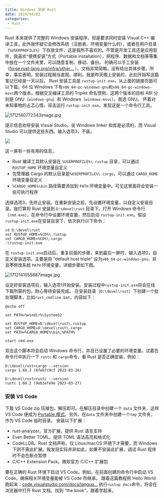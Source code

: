 ```yaml
---
title: Windows 安装 Rust
date: 2024/04/02
categories:
 - Rust
---
```


Rust 本来提供了完整的 Windows 安装程序，但是要求同时安装 Visual C++ 编译工具，此外我怀疑它会修改系统（注册表、环境变量什么的），或者在用户目录（`%USERPROFILE%`）下存放文件，这是我所不喜欢的。不管是开发工具还是应用软件，我喜欢“便携安装”方式（Portable installation），把程序、数据和文档等等集中放在一个文件夹里，可以随意复制、移动、备份。
的确可以手工安装（[forge.rust-lang.org/infra/other…](https://link.juejin.cn/?target=https%3A%2F%2Fforge.rust-lang.org%2Finfra%2Fother-installation-methods.html) ），文档非常简略，没有给出具体步骤。所幸，事实表明，安装过程相当直观、顺利。我是昨天晚上安装的，此刻开始写这篇笔记已经是一天以后。
Rust 安装工具是 `rustup-init.exe`，从上面的链接页面可以下载。64 位 Windows 下有`x86_64-pc-windows-gnu`和`x86_64-pc-windows-msvc`两个版本。根据交叉编译工具的 Triplet 命名惯例，这两个版本的目标 ABI 分别是 GNU（`windows-gnu`）和 Windows（`windows-msvc`）。我选 GNU。
怀着对未知事物的忐忑心情，双击运行 `rustup-init.exe`，发现这是一个命令行工具。

![1712140772343image.jpg](https://fastly.jsdelivr.net/gh/JaikenWong/Drawing-Bed@main/images/1712140772343image.jpg)

提示信息劝导安装 Visual Studio。说 Windows linker 和库是必须的，而 Visual Studio 可以提供这些东西。输入选项3，不装。

![](https://fastly.jsdelivr.net/gh/JaikenWong/Drawing-Bed@main/images/1712140669393image.jpg)

这一屏有一些有用的信息，

- Rust 编译工具默认安装在 `%USERPROFILE%\.rustup` 目录，可以通过 `RUSTUP_HOME` 环境变量自定义
- 包管理器 Cargo 的默认目录是`%USERPROFILE%\.cargo`，可以通过 `CARGO_HOME` 环境变量自定义
- `%CARGO_HOME%\bin` 路径需要添加到 `PATH` 环境变量中。可见这里面将会安装一些可执行程序

选择选项3，先终止安装。在重新安装之前，先设置环境变量，以自定义安装目录。我打算将 Rust 安装到 `D:\devel\rust` 目录下。打开 Windows 命令行（`cmd.exe`），在命令行中设置环境变量，然后启动 `rustup-init.exe`。假设`rustup-init.exe`在安装目录下，依次执行以下命令：

```
cd D:\devel\rust
set RUSTUP_HOME=%CD%\.rustup
set CARGO_HOME=%CD%\.cargo
.\rustup-init.exe
```

在 `rustup-init.exe`启动后，重复前面的步骤，来到最后一屏时，输入选项2，自定义安装选项。主要是将 “default host triple” 设为`x86_64-pc-windows-gnu`，并且**不**修改系统 `PATH` 环境变量，详细步骤如下图。

![1712141055887image.jpg](https://fastly.jsdelivr.net/gh/JaikenWong/Drawing-Bed@main/images/1712141055887image.jpg)

设定好安装选项后，输入选项1开始安装。安装过程中`rustup-init.exe`将会在线下载所需的包。耐心等待安装完成。
在安装目录（`D:\devel\rust`）下创建一个批处理脚本，比如`rust_cmdline.bat`，内容如下：

```
@echo off

set PATH=%windir%\System32

set RUSTUP_HOME=D:\devel\rust\.rustup
set CARGO_HOME=D:\devel\rust\.cargo
set PATH=%CARGO_HOME%\bin;%PATH%

start cmd.exe
```

双击这个脚本将会启动 Windows 命令行，并且已设置了必要的环境变量。试着在命令行中执行一下 `rustc` 和 `cargo`命令，看 Rust 是否正确安装，例如：

```
D:\devel\rust>cargo --version
cargo 1.68.2 (6feb7c9cf 2023-03-26)

D:\devel\rust>rustc --version
rustc 1.68.2 (9eb3afe9e 2023-03-27)
```

### 安装 VS Code
下载 VS Code zip 压缩包，解压即可。在解压目录中创建一个 `data` 文件夹，这样 VS Code 便成为 [Portable 模式](https://link.juejin.cn/?target=https%3A%2F%2Fcode.visualstudio.com%2Fdocs%2Feditor%2Fportable)。另外，在`data` 文件夹中创建一个`tmp` 文件夹，作为 VS Code 临时目录。
安装以下扩展：

- rust-analyzer。官方扩展，提供 Rust 语言支持
- Even Better TOML。提供 TOML 语法高亮和格式化
- CodeLLDB。Rust 文档声称，仅 Linux/macOS 环境下才需要，而 Windows 下则不需此扩展。我发现实际并非如此，如果不安装此扩展，调试 Rust 程序时不会在断点暂停
- C/C++ Extension Pack。微软官方 C/C++ 扩展包

要在正确的 Rust 环境下启动 VS Code。例如，在前面创建的命令行中启动 VS Code，确保相关环境变量能被 VS Code 所继承。
跟着这篇教程把 Hello World 跑起来：[code.visualstudio.com/docs/langua…](https://link.juejin.cn/?target=https%3A%2F%2Fcode.visualstudio.com%2Fdocs%2Flanguages%2Frust)
执行`rustup docs`命令，将会在浏览器中打开 Rust 文档。找到 “the book”，跟着学起来。
